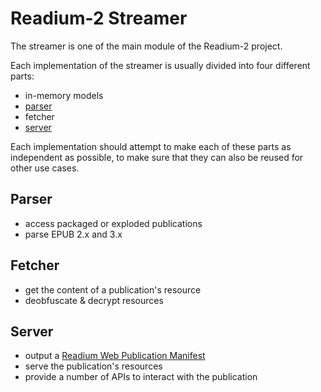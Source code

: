 # Readium-2 Streamer

The streamer is one of the main module of the Readium-2 project.

Each implementation of the streamer is usually divided into four different parts:

- in-memory models
- [parser](parser/)
- fetcher
- [server](server/)

Each implementation should attempt to make each of these parts as independent as possible, to make sure that they can also be reused for other use cases.

## Parser

* access packaged or exploded publications
* parse EPUB 2.x and 3.x

## Fetcher

* get the content of a publication's resource
* deobfuscate & decrypt resources

## Server

* output a [Readium Web Publication Manifest](https://github.com/readium/webpub-manifest)
* serve the publication's resources
* provide a number of APIs to interact with the publication

